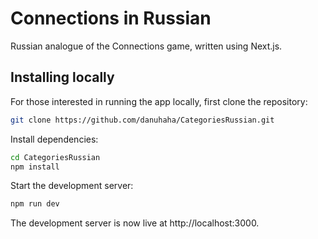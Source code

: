 # Connections in Russian

Russian analogue of the Connections game, written using Next.js.

## Installing locally

For those interested in running the app locally, first clone the repository:
```bash
git clone https://github.com/danuhaha/CategoriesRussian.git
```

Install dependencies:
```bash
cd CategoriesRussian
npm install
```

Start the development server:
```bash
npm run dev
```

The development server is now live at http://localhost:3000.
